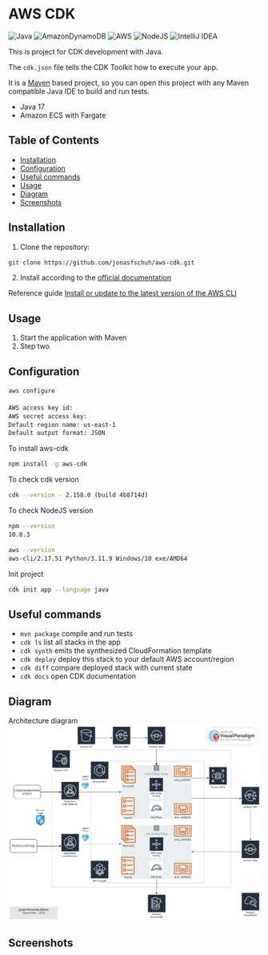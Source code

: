 # AWS CDK 

![Java](https://img.shields.io/badge/java-%23ED8B00.svg?style=for-the-badge&logo=openjdk&logoColor=white)
![AmazonDynamoDB](https://img.shields.io/badge/Amazon%20DynamoDB-4053D6?style=for-the-badge&logo=Amazon%20DynamoDB&logoColor=white)
![AWS](https://img.shields.io/badge/AWS-%23FF9900.svg?style=for-the-badge&logo=amazon-aws&logoColor=white)
![NodeJS](https://img.shields.io/badge/node.js-6DA55F?style=for-the-badge&logo=node.js&logoColor=white)
![IntelliJ IDEA](https://img.shields.io/badge/IntelliJIDEA-000000.svg?style=for-the-badge&logo=intellij-idea&logoColor=white)

This is project for CDK development with Java.

The `cdk.json` file tells the CDK Toolkit how to execute your app.

It is a [Maven](https://maven.apache.org/) based project, so you can open this project with any Maven compatible Java IDE to build and run tests.

- Java 17
- Amazon ECS with Fargate 

## Table of Contents

- [Installation](#installation)
- [Configuration](#configuration)
- [Useful commands](#useful-commands)
- [Usage](#usage)
- [Diagram](#diagram)
- [Screenshots](#screenshots)

## Installation

1. Clone the repository:

```bash
git clone https://github.com/jonasfschuh/aws-cdk.git
```

2. Install according to the [official documentation](https://docs.aws.amazon.com/cdk/latest/guide/work-with-cdk-java.html)

Reference guide [Install or update to the latest version of the AWS CLI](https://docs.aws.amazon.com/cli/latest/userguide/getting-started-install.html)

## Usage

1. Start the application with Maven
2. Step two 

## Configuration 

```bash
aws configure

AWS access key id:
AWS secret access key:
Default region name: us-east-1
Default output format: JSON 
```

To install aws-cdk
```bash
npm install -g aws-cdk
```

To check cdk version 
```bash 
cdk --version - 2.158.0 (build 4b8714d) 
```

To check NodeJS version 
```bash
npm --version 
10.8.3
```

```bash
aws --version
aws-cli/2.17.51 Python/3.11.9 Windows/10 exe/AMD64
```

Init project
```bash
cdk init app --language java
``` 

## Useful commands

* `mvn package`     compile and run tests
* `cdk ls`          list all stacks in the app
* `cdk synth`       emits the synthesized CloudFormation template
* `cdk deploy`      deploy this stack to your default AWS account/region
* `cdk diff`        compare deployed stack with current state
* `cdk docs`        open CDK documentation


## Diagram

Architecture diagram
![](https://github.com/jonasfschuh/aws-cdk/blob/master/docs/img/AWS%20CDK_v2.png?raw=true&sanitize=true)


## Screenshots







